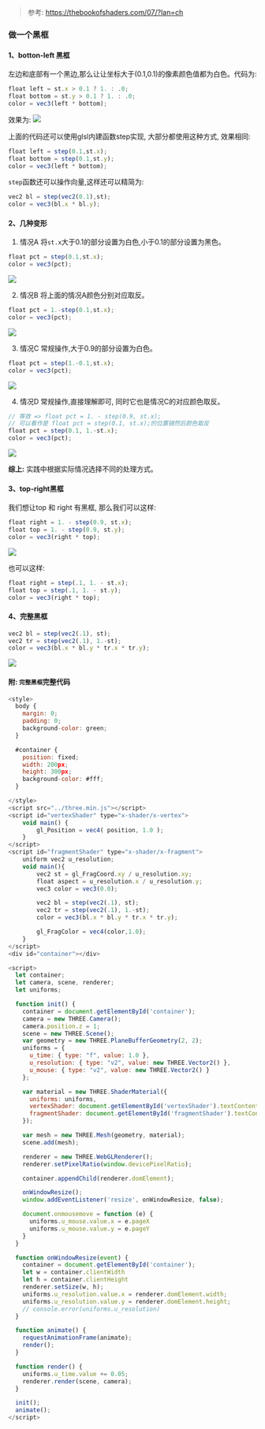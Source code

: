 > 参考: https://thebookofshaders.com/07/?lan=ch
### 做一个黑框

#### 1、botton-left 黑框
左边和底部有一个黑边,那么让让坐标大于(0.1,0.1)的像素颜色值都为白色。代码为:
```js
float left = st.x > 0.1 ? 1. : .0;
float bottom = st.y > 0.1 ? 1. : .0;
color = vec3(left * bottom);
```
效果为:
<img src="01.png">

上面的代码还可以使用glsl内建函数step实现, 大部分都使用这种方式, 效果相同:
```js
float left = step(0.1,st.x);
float bottom = step(0.1,st.y);
color = vec3(left * bottom);
```

`step`函数还可以操作向量,这样还可以精简为:
```js
vec2 bl = step(vec2(0.1),st);
color = vec3(bl.x * bl.y);
```

#### 2、几种变形
1) 情况A
将`st.x`大于0.1的部分设置为白色,小于0.1的部分设置为黑色。
```js
float pct = step(0.1,st.x);
color = vec3(pct);
```
<img src="02.png">

2) 情况B
将上面的情况A颜色分别对应取反。
```js
float pct = 1.-step(0.1,st.x);
color = vec3(pct);
```
<img src="03.png">

3) 情况C
常规操作,大于0.9的部分设置为白色。
```js
float pct = step(1.-0.1,st.x);
color = vec3(pct);
```
<img src="04.png">

4) 情况D
常规操作,直接理解即可, 同时它也是情况C的对应颜色取反。
```js
// 等效 => float pct = 1. - step(0.9, st.x);
// 可以看作是 float pct = step(0.1, st.x);的位置镜然后颜色取反
float pct = step(0.1, 1.-st.x);
color = vec3(pct);
```
<img src="05.png">

**综上:** 实践中根据实际情况选择不同的处理方式。

#### 3、top-right黑框
我们想让top 和 right 有黑框, 那么我们可以这样:
```js
float right = 1. - step(0.9, st.x);
float top = 1. - step(0.9, st.y);
color = vec3(right * top);
```
<img src="06.png">

也可以这样:
```js
float right = step(.1, 1. - st.x);
float top = step(.1, 1. - st.y);
color = vec3(right * top);
```

#### 4、完整黑框
```js
vec2 bl = step(vec2(.1), st);
vec2 tr = step(vec2(.1), 1.-st);
color = vec3(bl.x * bl.y * tr.x * tr.y);
```
<img src="07.png">

#### 附: `完整黑框`完整代码
```js
<style>
  body {
    margin: 0;
    padding: 0;
    background-color: green;
  }

  #container {
    position: fixed;
    width: 200px;
    height: 300px;
    background-color: #fff;
  }

</style>
<script src="../three.min.js"></script>
<script id="vertexShader" type="x-shader/x-vertex">
    void main() {
        gl_Position = vec4( position, 1.0 );
    }
</script>
<script id="fragmentShader" type="x-shader/x-fragment">
    uniform vec2 u_resolution;
    void main(){
        vec2 st = gl_FragCoord.xy / u_resolution.xy;
        float aspect = u_resolution.x / u_resolution.y;
        vec3 color = vec3(0.0);

        vec2 bl = step(vec2(.1), st);
        vec2 tr = step(vec2(.1), 1.-st);
        color = vec3(bl.x * bl.y * tr.x * tr.y);

        gl_FragColor = vec4(color,1.0);
    }
</script>
<div id="container"></div>

<script>
  let container;
  let camera, scene, renderer;
  let uniforms;

  function init() {
    container = document.getElementById('container');
    camera = new THREE.Camera();
    camera.position.z = 1;
    scene = new THREE.Scene();
    var geometry = new THREE.PlaneBufferGeometry(2, 2);
    uniforms = {
      u_time: { type: "f", value: 1.0 },
      u_resolution: { type: "v2", value: new THREE.Vector2() },
      u_mouse: { type: "v2", value: new THREE.Vector2() }
    };

    var material = new THREE.ShaderMaterial({
      uniforms: uniforms,
      vertexShader: document.getElementById('vertexShader').textContent,
      fragmentShader: document.getElementById('fragmentShader').textContent
    });

    var mesh = new THREE.Mesh(geometry, material);
    scene.add(mesh);

    renderer = new THREE.WebGLRenderer();
    renderer.setPixelRatio(window.devicePixelRatio);

    container.appendChild(renderer.domElement);

    onWindowResize();
    window.addEventListener('resize', onWindowResize, false);

    document.onmousemove = function (e) {
      uniforms.u_mouse.value.x = e.pageX
      uniforms.u_mouse.value.y = e.pageY
    }
  }

  function onWindowResize(event) {
    container = document.getElementById('container');
    let w = container.clientWidth
    let h = container.clientHeight
    renderer.setSize(w, h);
    uniforms.u_resolution.value.x = renderer.domElement.width;
    uniforms.u_resolution.value.y = renderer.domElement.height;
    // console.error(uniforms.u_resolution)
  }

  function animate() {
    requestAnimationFrame(animate);
    render();
  }

  function render() {
    uniforms.u_time.value += 0.05;
    renderer.render(scene, camera);
  }

  init();
  animate();
</script>

```

